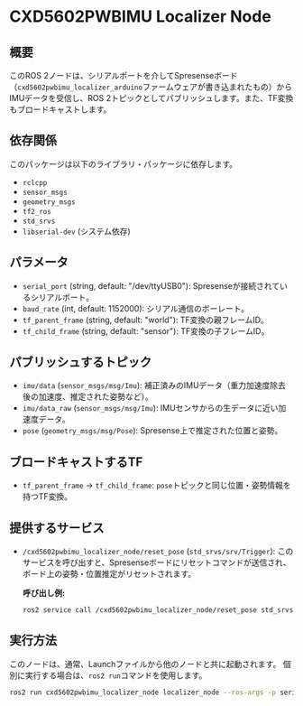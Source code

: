 # CXD5602PWBIMU Localizer Node

## 概要

このROS 2ノードは、シリアルポートを介してSpresenseボード（`cxd5602pwbimu_localizer_arduino`ファームウェアが書き込まれたもの）からIMUデータを受信し、ROS 2トピックとしてパブリッシュします。また、TF変換もブロードキャストします。

## 依存関係

このパッケージは以下のライブラリ・パッケージに依存します。

- `rclcpp`
- `sensor_msgs`
- `geometry_msgs`
- `tf2_ros`
- `std_srvs`
- `libserial-dev` (システム依存)

## パラメータ

- `serial_port` (string, default: "/dev/ttyUSB0"): Spresenseが接続されているシリアルポート。
- `baud_rate` (int, default: 1152000): シリアル通信のボーレート。
- `tf_parent_frame` (string, default: "world"): TF変換の親フレームID。
- `tf_child_frame` (string, default: "sensor"): TF変換の子フレームID。

## パブリッシュするトピック

- `imu/data` (`sensor_msgs/msg/Imu`):
  補正済みのIMUデータ（重力加速度除去後の加速度、推定された姿勢など）。
- `imu/data_raw` (`sensor_msgs/msg/Imu`):
  IMUセンサからの生データに近い加速度データ。
- `pose` (`geometry_msgs/msg/Pose`):
  Spresense上で推定された位置と姿勢。

## ブロードキャストするTF

- `tf_parent_frame` -> `tf_child_frame`:
  `pose`トピックと同じ位置・姿勢情報を持つTF変換。

## 提供するサービス

- `/cxd5602pwbimu_localizer_node/reset_pose` (`std_srvs/srv/Trigger`):
  このサービスを呼び出すと、Spresenseボードにリセットコマンドが送信され、ボード上の姿勢・位置推定がリセットされます。

  **呼び出し例:**
  ```bash
  ros2 service call /cxd5602pwbimu_localizer_node/reset_pose std_srvs/srv/Trigger
  ```

## 実行方法

このノードは、通常、Launchファイルから他のノードと共に起動されます。
個別に実行する場合は、`ros2 run`コマンドを使用します。

```bash
ros2 run cxd5602pwbimu_localizer_node localizer_node --ros-args -p serial_port:=/dev/your_spresense_port
```